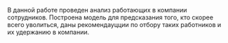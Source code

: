 В данной работе проведен анализ работающих в компании сотрудников. Построена модель для предсказания того, кто скорее всего уволиться, даны рекомендауцции по отбору таких работников и их удержанию в компании.
